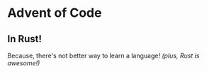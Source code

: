 # Advent of Code
## In Rust! 

Because, there's not better way to learn a language! _(plus, Rust is awesome!)_
